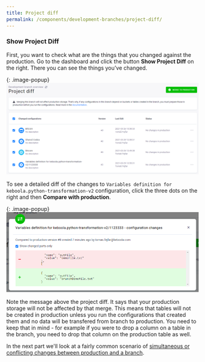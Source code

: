 ```yaml
---
title: Project diff
permalink: /components/development-branches/project-diff/
---
```


### Show Project Diff
First, you want to check what are the things that you changed against the production. Go to the dashboard and click the button **Show Project Diff** on the right. There you can see the things you’ve changed.

{: .image-popup}
![Screenshot - Project Diff](/components/development-branches/project-diff.png)

To see a detailed diff of the changes to `Variables definition for keboola.python-transformation-v2` configuration, click the three dots on the right and then **Compare with production**.

{: .image-popup}
![Detailed diff of configuration change](/components/development-branches/18-diff-config-changes-var.png)

Note the message above the project diff. It says that your production storage will not be affected by that merge. This means that tables will not be created in production unless you run the configurations that created them and no data will be transfered from branch to production. You need to keep that in mind - for example if you were to drop a column on a table in the branch, you need to drop that column on the production table as well.

In the next part we'll look at a fairly common scenario of [simultaneous or conflicting changes between production and a branch](/components/development-branches/simultaneous-changes).
